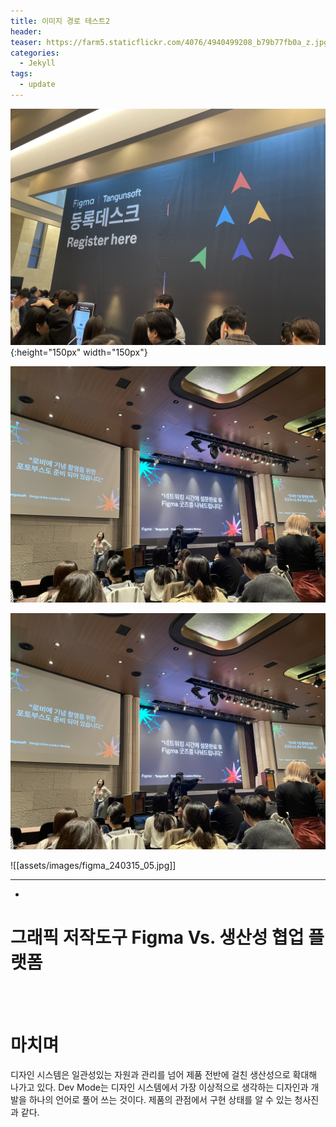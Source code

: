 ```yaml
---
title: 이미지 경로 테스트2
header: 
teaser: https://farm5.staticflickr.com/4076/4940499208_b79b77fb0a_z.jpg
categories:
  - Jekyll
tags:
  - update
---
```



![figma](/assets/images/figma_240315_01.jpg){:height="150px" width="150px"}


![테스트](../assets/images/figma_240315_02.jpg)

![테스트](/assets/images/figma_240315_02.jpg)


![[assets/images/figma_240315_05.jpg]]

---
-

# **그래픽 저작도구 Figma Vs. 생산성 협업 플랫폼**


<br><br>

# **마치며**
디자인 시스템은 일관성있는 자원과 관리를 넘어 제품 전반에 걸친 생산성으로 확대해 나가고 있다.
Dev Mode는 디자인 시스템에서 가장 이상적으로 생각하는 디자인과 개발을 하나의 언어로 풀어 쓰는 것이다.
제품의 관점에서 구현 상태를 알 수 있는 청사진과 같다.

<br><br><br><br>
